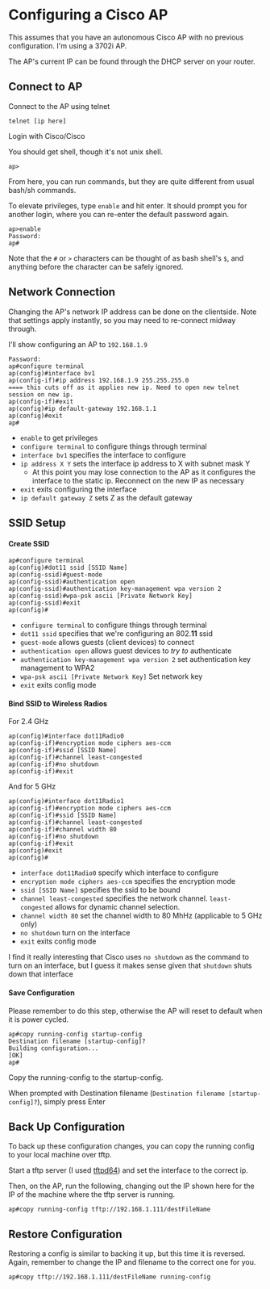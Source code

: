 # Configuring a Cisco AP

This assumes that you have an autonomous Cisco AP with no previous configuration. I'm using a 3702i AP.

The AP's current IP can be found through the DHCP server on your router.

## Connect to AP

Connect to the AP using telnet

`telnet [ip here]`

Login with Cisco/Cisco

You should get shell, though it's not unix shell.

```
ap>
```

From here, you can run commands, but they are quite different from usual bash/sh commands.

To elevate privileges, type `enable` and hit enter. It should prompt you for another login, where you can re-enter the default password again.

```
ap>enable
Password:
ap#
```

Note that the `#` or `>` characters can be thought of as bash shell's `$`, and anything before the character can be safely ignored.

## Network Connection

Changing the AP's network IP address can be done on the clientside. Note that settings apply instantly, so you may need to re-connect midway through.

I'll show configuring an AP to `192.168.1.9`

```ap>enable
Password: 
ap#configure terminal
ap(config)#interface bv1
ap(config-if)#ip address 192.168.1.9 255.255.255.0
==== this cuts off as it applies new ip. Need to open new telnet session on new ip.
ap(config-if)#exit
ap(config)#ip default-gateway 192.168.1.1
ap(config)#exit
ap#
```

 - `enable` to get privileges
 - `configure terminal` to configure things through terminal
 - `interface bv1` specifies the interface to configure
 - `ip address X Y` sets the interface ip address to X with subnet mask Y
    - At this point you may lose connection to the AP as it configures the interface to the static ip. Reconnect on the new IP as necessary
 - `exit` exits configuring the interface
 - `ip default gateway Z` sets Z as the default gateway


## SSID Setup

#### Create SSID

```
ap#configure terminal
ap(config)#dot11 ssid [SSID Name]
ap(config-ssid)#guest-mode
ap(config-ssid)#authentication open
ap(config-ssid)#authentication key-management wpa version 2
ap(config-ssid)#wpa-psk ascii [Private Network Key]
ap(config-ssid)#exit
ap(config)#
```

 - `configure terminal` to configure things through terminal
 - `dot11 ssid` specifies that we're configuring an 802.**11** ssid
 - `guest-mode` allows guests (client devices) to connect
 - `authentication open` allows guest devices to *try to* authenticate
 - `authentication key-management wpa version 2` set authentication key management to WPA2
 - `wpa-psk ascii [Private Network Key]` Set network key
 - `exit` exits config mode

#### Bind SSID to Wireless Radios

For 2.4 GHz

```
ap(config)#interface dot11Radio0
ap(config-if)#encryption mode ciphers aes-ccm
ap(config-if)#ssid [SSID Name]
ap(config-if)#channel least-congested
ap(config-if)#no shutdown
ap(config-if)#exit
```

And for 5 GHz

```
ap(config)#interface dot11Radio1
ap(config-if)#encryption mode ciphers aes-ccm
ap(config-if)#ssid [SSID Name]
ap(config-if)#channel least-congested
ap(config-if)#channel width 80
ap(config-if)#no shutdown
ap(config-if)#exit
ap(config)#exit
ap(config)#
```

 - `interface dot11Radio0` specify which interface to configure
 - `encryption mode ciphers aes-ccm` specifies the encryption mode
 - `ssid [SSID Name]` specifies the ssid to be bound
 - `channel least-congested` specifies the network channel. `least-congested` allows for dynamic channel selection.
 - `channel width 80` set the channel width to 80 MhHz (applicable to 5 GHz only)
 - `no shutdown` turn on the interface
 - `exit` exits config mode

I find it really interesting that Cisco uses `no shutdown` as the command to turn on an interface, but I guess it makes sense given that `shutdown` shuts down that interface


#### Save Configuration

Please remember to do this step, otherwise the AP will reset to default when it is power cycled.

```
ap#copy running-config startup-config
Destination filename [startup-config]?
Building configuration...
[OK]
ap#
```

Copy the running-config to the startup-config.

When prompted with Destination filename (`Destination filename [startup-config]?`), simply press Enter



## Back Up Configuration

To back up these configuration changes, you can copy the running config to your local machine over tftp. 

Start a tftp server (I used [tftpd64](https://pjo2.github.io/tftpd64/)) and set the interface to the correct ip.

Then, on the AP, run the following, changing out the IP shown here for the IP of the machine where the tftp server is running.

```
ap#copy running-config tftp://192.168.1.111/destFileName
```


## Restore Configuration

Restoring a config is similar to backing it up, but this time it is reversed. Again, remember to change the IP and filename to the correct one for you.

```
ap#copy tftp://192.168.1.111/destFileName running-config 
```

